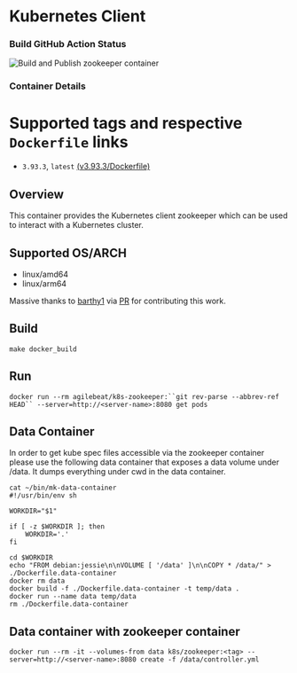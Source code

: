 # Kubernetes Client

### Build GitHub Action Status
![Build and Publish zookeeper container](https://github.com/agilebeat/zookeeper-docker/workflows/Build%20and%20Publish%20zookeeper%20container/badge.svg)

### Container Details

# Supported tags and respective `Dockerfile` links
* `3.93.3`, `latest`    [(v3.93.3/Dockerfile)](https://github.com/agilebeat/k8s-zookeeper/blob/v1.31.4/Dockerfile)


## Overview
This container provides the Kubernetes client zookeeper which can be used to interact with a Kubernetes cluster.

## Supported OS/ARCH
   * linux/amd64
   * linux/arm64

Massive thanks to [barthy1](https://github.com/barthy1) via [PR](https://github.com/agilebeat/k8s-helm/pull/89) for contributing this work.

## Build
`make docker_build`

## Run
`docker run --rm agilebeat/k8s-zookeeper:``git rev-parse --abbrev-ref HEAD`` --server=http://<server-name>:8080 get pods`

## Data Container

In order to get kube spec files accessible via the zookeeper container please use the following data container that exposes a data volume under /data. It dumps everything under cwd in the data container.

```
cat ~/bin/mk-data-container 
#!/usr/bin/env sh

WORKDIR="$1"

if [ -z $WORKDIR ]; then
    WORKDIR='.'
fi

cd $WORKDIR
echo "FROM debian:jessie\n\nVOLUME [ '/data' ]\n\nCOPY * /data/" > ./Dockerfile.data-container
docker rm data
docker build -f ./Dockerfile.data-container -t temp/data .
docker run --name data temp/data
rm ./Dockerfile.data-container
```

## Data container with zookeeper container
```
docker run --rm -it --volumes-from data k8s/zookeeper:<tag> --server=http://<server-name>:8080 create -f /data/controller.yml
```

